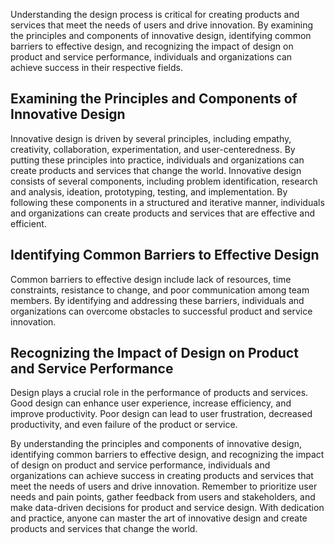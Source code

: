 
Understanding the design process is critical for creating products and services that meet the needs of users and drive innovation. By examining the principles and components of innovative design, identifying common barriers to effective design, and recognizing the impact of design on product and service performance, individuals and organizations can achieve success in their respective fields.

Examining the Principles and Components of Innovative Design
------------------------------------------------------------

Innovative design is driven by several principles, including empathy, creativity, collaboration, experimentation, and user-centeredness. By putting these principles into practice, individuals and organizations can create products and services that change the world. Innovative design consists of several components, including problem identification, research and analysis, ideation, prototyping, testing, and implementation. By following these components in a structured and iterative manner, individuals and organizations can create products and services that are effective and efficient.

Identifying Common Barriers to Effective Design
-----------------------------------------------

Common barriers to effective design include lack of resources, time constraints, resistance to change, and poor communication among team members. By identifying and addressing these barriers, individuals and organizations can overcome obstacles to successful product and service innovation.

Recognizing the Impact of Design on Product and Service Performance
-------------------------------------------------------------------

Design plays a crucial role in the performance of products and services. Good design can enhance user experience, increase efficiency, and improve productivity. Poor design can lead to user frustration, decreased productivity, and even failure of the product or service.

By understanding the principles and components of innovative design, identifying common barriers to effective design, and recognizing the impact of design on product and service performance, individuals and organizations can achieve success in creating products and services that meet the needs of users and drive innovation. Remember to prioritize user needs and pain points, gather feedback from users and stakeholders, and make data-driven decisions for product and service design. With dedication and practice, anyone can master the art of innovative design and create products and services that change the world.
